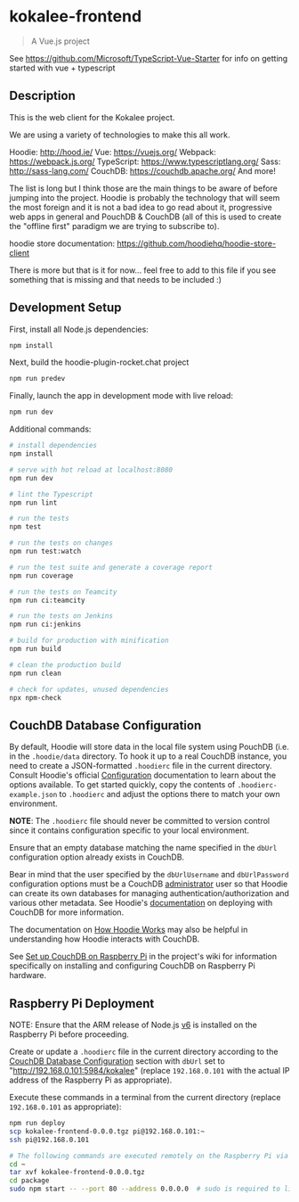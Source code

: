 # kokalee-frontend

> A Vue.js project

See https://github.com/Microsoft/TypeScript-Vue-Starter for info on getting started with vue + typescript

## Description

This is the web client for the Kokalee project.

We are using a variety of technologies to make this all work.

Hoodie: http://hood.ie/
Vue: https://vuejs.org/
Webpack: https://webpack.js.org/
TypeScript: https://www.typescriptlang.org/
Sass: http://sass-lang.com/
CouchDB: https://couchdb.apache.org/
And more!

The list is long but I think those are the main things to be aware of
before jumping into the project. Hoodie is probably the technology that will
seem the most foreign and it is not a bad idea to go read about it, progressive
web apps in general and PouchDB & CouchDB (all of this is used to create the
"offline first" paradigm we are trying to subscribe to).

hoodie store documentation:
https://github.com/hoodiehq/hoodie-store-client

There is more but that is it for now... feel free to add to this file if you
see something that is missing and that needs to be included :)

## Development Setup

First, install all Node.js dependencies:

```bash
npm install
```

Next, build the hoodie-plugin-rocket.chat project

```bash
npm run predev
```

Finally, launch the app in development mode with live reload:

```bash
npm run dev
```

Additional commands:

``` bash
# install dependencies
npm install

# serve with hot reload at localhost:8080
npm run dev

# lint the Typescript
npm run lint

# run the tests
npm test

# run the tests on changes
npm run test:watch

# run the test suite and generate a coverage report
npm run coverage

# run the tests on Teamcity
npm run ci:teamcity

# run the tests on Jenkins
npm run ci:jenkins

# build for production with minification
npm run build

# clean the production build
npm run clean

# check for updates, unused dependencies
npx npm-check
```

## CouchDB Database Configuration

By default, Hoodie will store data in the local file system using PouchDB (i.e. in the `.hoodie/data` directory. To hook
it up to a real CouchDB instance, you need to create a JSON-formatted `.hoodierc` file in the current directory. Consult
Hoodie's official [Configuration](http://docs.hood.ie/en/latest/guides/configuration.html) documentation to learn about
the options available. To get started quickly, copy the contents of `.hoodierc-example.json` to `.hoodierc` and adjust
the options there to match your own environment.

**NOTE**: The `.hoodierc` file should never be committed to version control since it contains configuration specific to
your local environment.

Ensure that an empty database matching the name specified in the `dbUrl` configuration option already exists in CouchDB.

Bear in mind that the user specified by the `dbUrlUsername` and `dbUrlPassword` configuration options must be a CouchDB
[administrator](http://docs.couchdb.org/en/latest/config/auth.html#server-administrators) user so that Hoodie can create
its own databases for managing authentication/authorization and various other metadata. See Hoodie's
[documentation](http://docs.hood.ie/en/latest/guides/deployment.html#couchdb) on deploying with CouchDB for more
information.

The documentation on [How Hoodie Works](http://docs.hood.ie/en/latest/about/how-hoodie-works.html) may also be helpful
in understanding how Hoodie interacts with CouchDB.

See [Set up CouchDB on Raspberry Pi](https://github.com/tekgrunt/kokalee/wiki/Set-up-CouchDB-on-Raspberry-Pi) in the
project's wiki for information specifically on installing and configuring CouchDB on Raspberry Pi hardware.

## Raspberry Pi Deployment

NOTE: Ensure that the ARM release of Node.js [v6](https://nodejs.org/dist/latest-v6.x/) is installed on the Raspberry Pi
before proceeding.

Create or update a `.hoodierc` file in the current directory according to the
[CouchDB Database Configuration](#database-configuration) section with `dbUrl` set to "http://192.168.0.101:5984/kokalee"
(replace `192.168.0.101` with the actual IP address of the Raspberry Pi as appropriate).

Execute these commands in a terminal from the current directory (replace `192.168.0.101` as appropriate):

```bash
npm run deploy
scp kokalee-frontend-0.0.0.tgz pi@192.168.0.101:~
ssh pi@192.168.0.101

# The following commands are executed remotely on the Raspberry Pi via the SSH connection
cd ~
tar xvf kokalee-frontend-0.0.0.tgz
cd package
sudo npm start -- --port 80 --address 0.0.0.0  # sudo is required to listen on port 80
```
